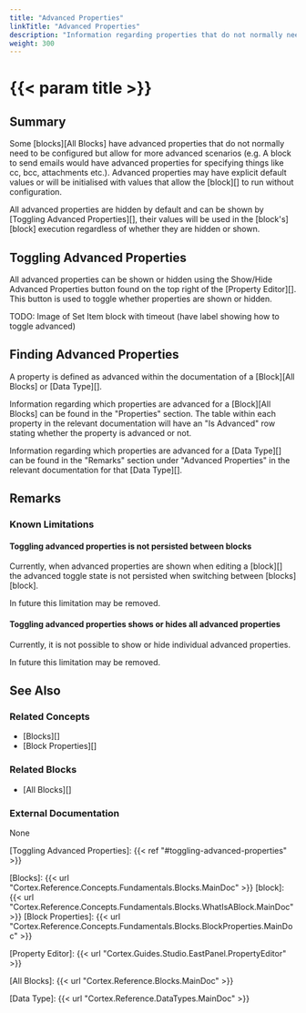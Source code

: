 ```yaml
---
title: "Advanced Properties"
linkTitle: "Advanced Properties"
description: "Information regarding properties that do not normally need to be configured but allow for more advanced scenarios."
weight: 300
---
```


# {{< param title >}}

## Summary

Some [blocks][All Blocks] have advanced properties that do not normally need to be configured but allow for more advanced scenarios (e.g. A block to send emails would have advanced properties for specifying things like cc, bcc, attachments etc.). Advanced properties may have explicit default values or will be initialised with values that allow the [block][] to run without configuration.

All advanced properties are hidden by default and can be shown by [Toggling Advanced Properties][], their values will be used in the [block's][block] execution regardless of whether they are hidden or shown.

## Toggling Advanced Properties

All advanced properties can be shown or hidden using the Show/Hide Advanced Properties button found on the top right of the [Property Editor][]. This button is used to toggle whether properties are shown or hidden.

TODO: Image of Set Item block with timeout (have label showing how to toggle advanced)

## Finding Advanced Properties

A property is defined as advanced within the documentation of a [Block][All Blocks] or [Data Type][].

Information regarding which properties are advanced for a [Block][All Blocks] can be found in the "Properties" section. The table within each property in the relevant documentation will have an "Is Advanced" row stating whether the property is advanced or not.

Information regarding which properties are advanced for a [Data Type][] can be found in the "Remarks" section under "Advanced Properties" in the relevant documentation for that [Data Type][].

## Remarks

### Known Limitations

#### Toggling advanced properties is not persisted between blocks

Currently, when advanced properties are shown when editing a [block][] the advanced toggle state is not persisted when switching between [blocks][block].

In future this limitation may be removed.

#### Toggling advanced properties shows or hides all advanced properties

Currently, it is not possible to show or hide individual advanced properties.

In future this limitation may be removed.

## See Also

### Related Concepts

- [Blocks][]
- [Block Properties][]

### Related Blocks

- [All Blocks][]

### External Documentation

None

[Toggling Advanced Properties]: {{< ref "#toggling-advanced-properties" >}}

[Blocks]: {{< url "Cortex.Reference.Concepts.Fundamentals.Blocks.MainDoc" >}}
[block]: {{< url "Cortex.Reference.Concepts.Fundamentals.Blocks.WhatIsABlock.MainDoc" >}}
[Block Properties]: {{< url "Cortex.Reference.Concepts.Fundamentals.Blocks.BlockProperties.MainDoc" >}}

[Property Editor]: {{< url "Cortex.Guides.Studio.EastPanel.PropertyEditor" >}}

[All Blocks]: {{< url "Cortex.Reference.Blocks.MainDoc" >}}

[Data Type]: {{< url "Cortex.Reference.DataTypes.MainDoc" >}}
